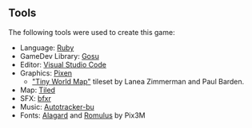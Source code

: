 ## Tools
The following tools were used to create this game:

* Language: [Ruby](http://ruby-lang.org/)
* GameDev Library: [Gosu](http://libgosu.org/)
* Editor: [Visual Studio Code](https://code.visualstudio.com)
* Graphics: [Pixen](http://pixenapp.com)
  * ["Tiny World Map"](https://opengameart.org/content/tiny-world-map) tileset by Lanea Zimmerman and Paul Barden.
* Map: [Tiled](http://mapeditor.org)
* SFX: [bfxr](http://bfxr.net)
* Music: [Autotracker-bu](https://github.com/iamgreaser/it2everything/blob/master/atrk-bu.py) 
* Fonts: [Alagard](http://pix3m.deviantart.com/art/Bitmap-font-Alagard-381110713) and [Romulus](http://pix3m.deviantart.com/art/Bitmap-font-Romulus-380739406) by Pix3M